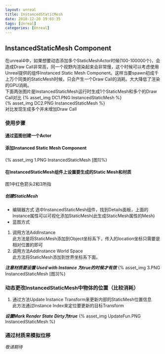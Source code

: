 ```yaml
---
layout: unreal
title: InstancedStaticMesh
date: 2018-12-20 19:03:35
tags: [Unreal]
categories: [Unreal]
---
```


## InstancedStaticMesh Component
在unreal4中，如果想要动态添加多个StaticMeshActor时候(100-100000个)，会造成Draw Call非常高，同一个视野内渲染起来会非常慢，这个时候可以考虑使用Unreal提供的组件Instanced Static Mesh Component。这样当要spawn初成千上万个同类的StaticMesh时候，只会产生一个Draw Call的消耗。大大降低了渲染的GPU消耗。  
下面两张图片是InstancedStaticMesh运行时生成1个StaticMesh和多个的Draw Call对比
{% asset_img DC1.PNG InstancedStaticMesh %}  
{% asset_img DC2.PNG InstancedStaticMesh %}  
对比发现生成多个并未增加Draw Call

### 使用步骤
#### 通过蓝图创建一个Actor
#### 添加Instanced Static Mesh Component
<!-- ![图一](./InstancedStaticMesh/1.PNG) -->
{% asset_img 1.PNG InstancedStaticMesh [图1]%}  

#### 在InstancedStaticMesh组件上设置要生成的Static Mesh和材质

图1中红色箭头2和3所指
##### 创建StaticMesh
- 编辑器方式
选中InstancedStaticMesh组件，找到Details面板，上面的Instance属性可以可视化添加StaticMesh(此生成StaticMesh属性的Mesh)
- 蓝图方式
1. 调用方法AddInstance  
此方法是将StaticMesh添加到Object坐标系下，传入的location坐标只需要是相对位置的即可
2. 调用方法AddInstance World Space  
此方法将StaticMesh添加到世界坐标系下面。

_**注意材质要设置 Used with Instance 为true的时候才有效**_
{% asset_img 3.PNG InstancedStaticMesh [图3]%}  

### 动态更改InstancedStaticMesh中物体的位置（比较消耗）
1. 通过方法Update Instance Transform来更新内部的StaticMesh位置信息  
此方法通过Instance Index来定位要更新的目标Transform

_**设置Mark Render State Dirty为true**_
{% asset_img UpdateFun.PNG InstancedStaticMesh %} 

### 通过材质来模拟位移
_敬请期待_










